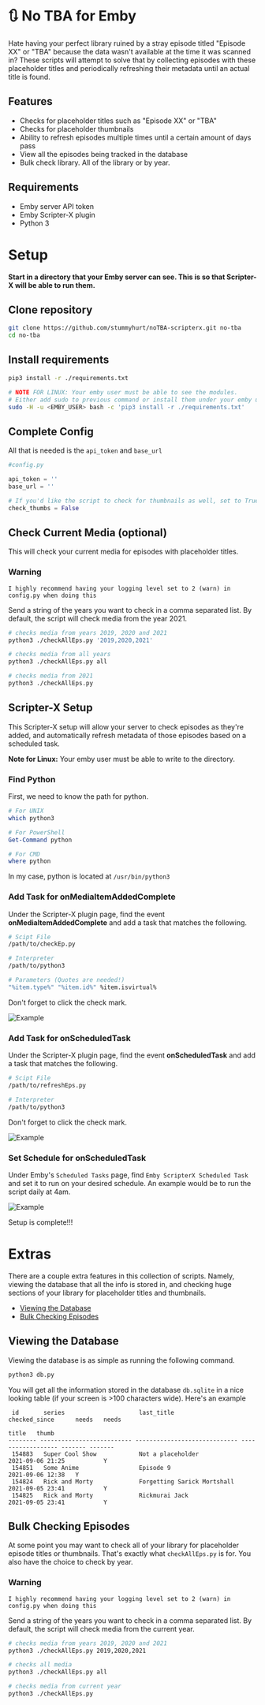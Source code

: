 # 🔃 No TBA for Emby

Hate having your perfect library ruined by a stray episode titled "Episode XX" or "TBA" because the data wasn't available at the time it was scanned in? These scripts will attempt to solve that by collecting episodes with these placeholder titles and periodically refreshing their metadata until an actual title is found.

## Features

* Checks for placeholder titles such as "Episode XX" or "TBA"
* Checks for placeholder thumbnails
* Ability to refresh episodes multiple times until a certain amount of days pass
* View all the episodes being tracked in the database
* Bulk check library. All of the library or by year.

## Requirements

* Emby server API token
* Emby Scripter-X plugin
* Python 3

# Setup

**Start in a directory that your Emby server can see. This is so that Scripter-X will be able to run them.**

## Clone repository

```bash
git clone https://github.com/stummyhurt/noTBA-scripterx.git no-tba
cd no-tba
```

## Install requirements

```bash
pip3 install -r ./requirements.txt

# NOTE FOR LINUX: Your emby user must be able to see the modules. 
# Either add sudo to previous command or install them under your emby user.
sudo -H -u <EMBY_USER> bash -c 'pip3 install -r ./requirements.txt' 
```

## Complete Config

All that is needed is the `api_token` and `base_url`

```python
#config.py

api_token = ''
base_url = ''

# If you'd like the script to check for thumbnails as well, set to True
check_thumbs = False
```

## Check Current Media (optional)

This will check your current media for episodes with placeholder titles.

### **Warning**
```
I highly recommend having your logging level set to 2 (warn) in config.py when doing this
```

Send a string of the years you want to check in a comma separated list. By default, the script will check media from the year 2021.

```bash 
# checks media from years 2019, 2020 and 2021
python3 ./checkAllEps.py '2019,2020,2021'

# checks media from all years
python3 ./checkAllEps.py all

# checks media from 2021
python3 ./checkAllEps.py
```

## Scripter-X Setup

This Scripter-X setup will allow your server to check episodes as they're added, and automatically refresh metadata of those episodes based on a scheduled task.

**Note for Linux:** Your emby user must be able to write to the directory.

### Find Python

First, we need to know the path for python.

```bash
# For UNIX
which python3
```
```powershell
# For PowerShell
Get-Command python

# For CMD
where python
```

In my case, python is located at `/usr/bin/python3`

### Add Task for **onMediaItemAddedComplete**

Under the Scripter-X plugin page, find the event **onMediaItemAddedComplete** and add a task that matches the following.

```bash
# Scipt File
/path/to/checkEp.py

# Interpreter
/path/to/python3

# Parameters (Quotes are needed!)
"%item.type%" "%item.id%" %item.isvirtual%
```
Don't forget to click the check mark.

![Example](https://i.imgur.com/3Jyha6r.png)

### Add Task for **onScheduledTask**

Under the Scripter-X plugin page, find the event **onScheduledTask** and add a task that matches the following.

```bash
# Scipt File
/path/to/refreshEps.py

# Interpreter
/path/to/python3
```
Don't forget to click the check mark.

![Example](https://i.imgur.com/aqgIy78.png)

### Set Schedule for **onScheduledTask**

Under Emby's `Scheduled Tasks` page, find `Emby ScripterX Scheduled Task` and set it to run on your desired schedule. An example would be to run the script daily at 4am.

![Example](https://i.imgur.com/GZdjkQv.png)

Setup is complete!!!

# Extras

There are a couple extra features in this collection of scripts. Namely, viewing the database that all the info is stored in, and checking huge sections of your library for placeholder titles and thumbnails.

* [Viewing the Database](#viewing-the-database)
* [Bulk Checking Episodes](#bulk-checking-episodes)

## Viewing the Database

Viewing the database is as simple as running the following command.

```bash
python3 db.py
```

You will get all the information stored in the database `db.sqlite` in a nice looking table (if your screen is >100 characters wide). Here's an example

```text
 id       series                     last_title                    checked_since      needs   needs
                                                                                      title   thumb
-------- -------------------------- ----------------------------- ------------------ ------- -------
 154883   Super Cool Show            Not a placeholder             2021-09-06 21:25           Y
 154851   Some Anime                 Episode 9                     2021-09-06 12:38   Y
 154824   Rick and Morty             Forgetting Sarick Mortshall   2021-09-05 23:41           Y
 154825   Rick and Morty             Rickmurai Jack                2021-09-05 23:41           Y
```

## Bulk Checking Episodes

At some point you may want to check all of your library for placeholder episode titles or thumbnails. That's exactly what `checkAllEps.py` is for. You also have the choice to check by year.

### **Warning**
```
I highly recommend having your logging level set to 2 (warn) in config.py when doing this
```

Send a string of the years you want to check in a comma separated list. By default, the script will check media from the current year.

```bash 
# checks media from years 2019, 2020 and 2021
python3 ./checkAllEps.py 2019,2020,2021

# checks all media
python3 ./checkAllEps.py all

# checks media from current year
python3 ./checkAllEps.py
```
